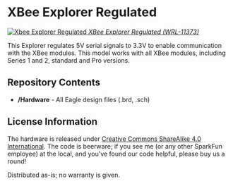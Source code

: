 XBee Explorer Regulated
=======================
[![Xbee Explorer Regulated](https://cdn.sparkfun.com//assets/parts/7/1/1/5/11373-01.jpg)
*XBee Explorer Regulated (WRL-11373)*](https://www.sparkfun.com/products/11373)
 
 This Explorer regulates 5V serial signals to 3.3V to enable communication with the XBee modules.
 This model works with all XBee modules, including Series 1 and 2, standard and Pro versions. 
 
Repository Contents
-------------------

* **/Hardware** - All Eagle design files (.brd, .sch)


License Information
-------------------
The hardware is released under [Creative Commons ShareAlike 4.0 International](https://creativecommons.org/licenses/by-sa/4.0/).
The code is beerware; if you see me (or any other SparkFun employee) at the local, and you've found our code helpful, please buy us a round!

Distributed as-is; no warranty is given.
